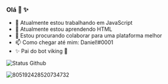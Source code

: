 ### Olá 👋 ✨

- 🔭 Atualmente estou trabalhando em JavaScript
- 🌱 Atualmente estou aprendendo HTML
- 👯 Estou procurando colaborar para uma plataforma melhor
- 📫 Como chegar até mim: Daniel!#0001
- ✨ Pai do bot viking 🤞

![Status Github](https://github-readme-stats.vercel.app/api?username=DanielSDSXX&show_icons=true&theme=radical)

![805192428520734732](https://user-images.githubusercontent.com/77695301/110166709-818cec80-7dd3-11eb-8fc1-9824bec1689a.png)
